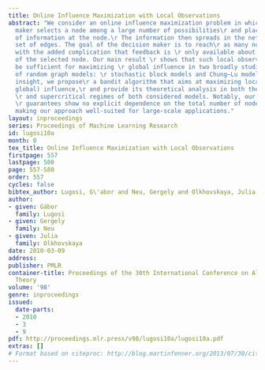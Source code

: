 ```yaml
---
title: Online Influence Maximization with Local Observations
abstract: "We consider an online influence maximization problem in which a\r decision
  maker selects a node among a large number of possibilities\r and places a piece
  of information at the node.\r The information then spreads in the network on a random
  set of edges. The goal of the decision maker is to reach\r as many nodes as possible,
  with the added complication that feedback is \r only available about the degree
  of the selected node. Our main result \r shows that such local observations can
  be sufficient for maximizing \r global influence in two broadly studied families
  of random graph models: \r stochastic block models and Chung–Lu models. With this
  insight, we propose\r a bandit algorithm that aims at maximizing local (and thus
  global) influence,\r and provide its theoretical analysis in both the subcritical
  \r and supercritical regimes of both considered models. Notably, our performance
  \r guarantees show no explicit dependence on the total number of nodes in the network,\r
  making our approach well-suited for large-scale applications."
layout: inproceedings
series: Proceedings of Machine Learning Research
id: lugosi10a
month: 0
tex_title: Online Influence Maximization with Local Observations
firstpage: 557
lastpage: 580
page: 557-580
order: 557
cycles: false
bibtex_author: Lugosi, G\'abor and Neu, Gergely and Olkhovskaya, Julia
author:
- given: Gábor
  family: Lugosi
- given: Gergely
  family: Neu
- given: Julia
  family: Olkhovskaya
date: 2010-03-09
address: 
publisher: PMLR
container-title: Proceedings of the 30th International Conference on Algorithmic Learning
  Theory
volume: '98'
genre: inproceedings
issued:
  date-parts:
  - 2010
  - 3
  - 9
pdf: http://proceedings.mlr.press/v98/lugosi10a/lugosi10a.pdf
extras: []
# Format based on citeproc: http://blog.martinfenner.org/2013/07/30/citeproc-yaml-for-bibliographies/
---
```

